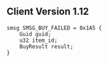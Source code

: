 ## Client Version 1.12

```rust,ignore
smsg SMSG_BUY_FAILED = 0x1A5 {
    Guid guid;    
    u32 item_id;    
    BuyResult result;    
}

```
